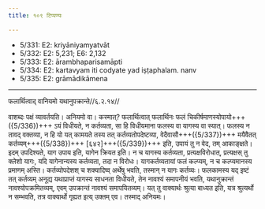 ```yaml
---
title: १०९ टिप्पण्यः

---
```

- 5/331: E2: kriyāniyamyatvāt
- 5/332: E2: 5,231; E6: 2,132
- 5/333: E2: ārambhaparisamāpti
- 5/334: E2: kartavyam iti codyate yad iṣṭaphalam. nanv
- 5/335: E2: grāmādikāmena

____________________________________________


फलार्थित्वाद् वानियमो यथानुपक्रान्ते//६.२.१४//

वाशब्दः पक्षं व्यावर्तयति। अनियमो वा। कस्मात्? फलार्थित्वात् फलार्थिनः फलं चिकीर्षमाणस्योपायो+++({5/336})+++ ऽयं विधीयते, न कर्तव्यता, सा हि विधीयमाना फलस्य वा यागस्य वा स्यात्। फलस्य न तावद् वक्तव्या, न हि यो यत् कामयते तस्य तत् कर्तव्यतोपदेष्टव्या, वेदैवासौ+++({5/337})+++ मयैवैतत् कर्तव्यम्+++({5/338})+++ [६४२]+++({5/339})+++ इति, उपायं तु न वेद, तम् आकाङ्क्षते। इदम् उपदिश्यते, याग उपाय इति, यागेन क्रियत इति। न च यागस्य कर्तव्यता, प्रत्यक्षविरोधात्, प्रत्यक्षस् तु क्लेशो यागः, यदि यागेनान्यस्य कर्तव्यता, तदा न विरोधः। यागकर्तव्यतायां फलं कल्प्यम्, न च कल्प्यमानस्य प्रमाणम् अस्ति। कर्तव्योपदेशश् च शक्यादिष्व् अर्थेषु भवति, तस्मान् न यागः कर्तव्यः। फलकामस्य यद् इष्टं तत् कर्तव्यम् अनूद्य यथाप्राप्तं यागस्य साधनता विधीयते, तेन नावश्यं समापनीयं भवति, यथानुक्रान्तं नावश्योपक्रमितव्यम्, एवम् उपक्रान्तं नावश्यं समापयितव्यम्। यत् तु वाक्यार्थः श्रुत्या बाध्यत इति, यत्र श्रुत्यर्थो न सम्भवति, तत्र वाक्यार्थो गृह्यत इत्य् उक्तम् एव। तस्माद् अनियमः।